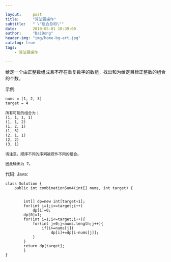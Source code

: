 ```yaml
---

layout:     post
title:      "算法骚操作"
subtitle:   " \"组合总和\""
date:       2019-05-01 18:39:00
author:     "BaiDong"
header-img: "img/home-bg-art.jpg"
catalog: true
tags:
    - 算法骚操作

---
```


给定一个由正整数组成且不存在重复数字的数组，找出和为给定目标正整数的组合的个数。

示例:

    nums = [1, 2, 3]
    target = 4

    所有可能的组合为：
    (1, 1, 1, 1)
    (1, 1, 2)
    (1, 2, 1)
    (1, 3)
    (2, 1, 1)
    (2, 2)
    (3, 1)

    请注意，顺序不同的序列被视作不同的组合。

    因此输出为 7。


代码:
Java:

    class Solution {
        public int combinationSum4(int[] nums, int target) {
            
        
            int[] dp=new int[target+1];
            for(int i=1;i<=target;i++)
                dp[i]=0;
            dp[0]=1;
            for(int i=1;i<=target;i++){
                for(int j=0;j<nums.length;j++){
                    if(i>=nums[j])
                        dp[i]+=dp[i-nums[j]];
                }
            }
            return dp[target];
            }    
    }




